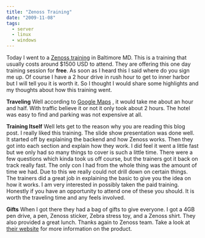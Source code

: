 ```yaml
---
title: "Zenoss Training"
date: "2009-11-08"
tags:
  - server
  - linux
  - windows
---
```


Today I went to a [Zenoss training](https://www.zenoss.com/support/training) in Baltimore MD. This is a training that usually costs around $1500 USD to attend. They are offering this one day training session for **free**. As soon as I heard this I said where do you sign me up. Of course I have a 2 hour drive in rush hour to get to inner harbor but I will tell you it is worth it. So I thought I would share some highlights and my thoughts about how this training went.

**Traveling** Well according to [Google Maps](https://maps.google.com/) , it would take me about an hour and half. With traffic believe it or not it only took about 2 hours. The hotel was easy to find and parking was not expensive at all.

**Training Itself** Well lets get to the reason why you are reading this blog post. I really liked this training. The slide show presentation was done well. It started off by explaining the backend and how Zenoss works. Then they got into each section and explain how they work. I did feel it went a little fast but we only had so many things to cover is such a little time. There were a few questions which kinda took us off course, but the trainers got it back on track really fast. The only con I had from the whole thing was the amount of time we had. Due to this we really could not drill down on certain things. The trainers did a great job in explaining the basic to give you the idea on how it works. I am very interested in possibly taken the paid training. Honestly if you have an opportunity to attend one of these you should. It is worth the traveling time and any feels involved.

**Gifts** When I got there they had a bag of gifts to give everyone. I got a 4GB pen drive, a pen, Zenoss sticker, Zebra stress toy, and a Zenoss shirt. They also provided a great lunch. Thanks again to Zenoss team. Take a look at [their website](https://www.zenoss.org/) for more information on the product.

